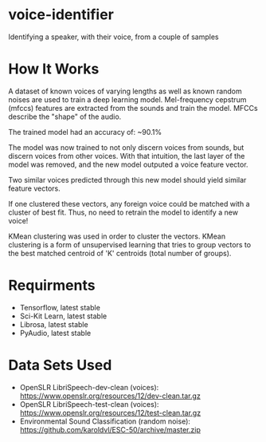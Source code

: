 # voice-identifier
Identifying a speaker, with their voice, from a couple of samples

# How It Works
A dataset of known voices of varying lengths as well as known random noises are used to train a deep learning model. 
Mel-frequency cepstrum (mfccs) features are extracted from the sounds and train the model. MFCCs describe the "shape" of the audio. 

The trained model had an accuracy of: ~90.1% 

The model was now trained to not only discern voices from sounds, but discern voices from other voices. 
With that intuition, the last layer of the model was removed, and the new model outputed a voice feature vector.

Two similar voices predicted through this new model should yield similar feature vectors. 

If one clustered these vectors, any foreign voice could be matched with a cluster of best fit.
Thus, no need to retrain the model to identify a new voice! 

KMean clustering was used in order to cluster the vectors. 
KMean clustering is a form of unsupervised learning that tries to group vectors to the best matched centroid of 'K' centroids (total number of groups). 

# Requirments
- Tensorflow, latest stable
- Sci-Kit Learn, latest stable
- Librosa, latest stable
- PyAudio, latest stable 

# Data Sets Used

* OpenSLR LibriSpeech-dev-clean (voices): https://www.openslr.org/resources/12/dev-clean.tar.gz
* OpenSLR LibriSpeech-test-clean (voices): https://www.openslr.org/resources/12/test-clean.tar.gz
* Environmental Sound Classification (random noise): https://github.com/karoldvl/ESC-50/archive/master.zip
